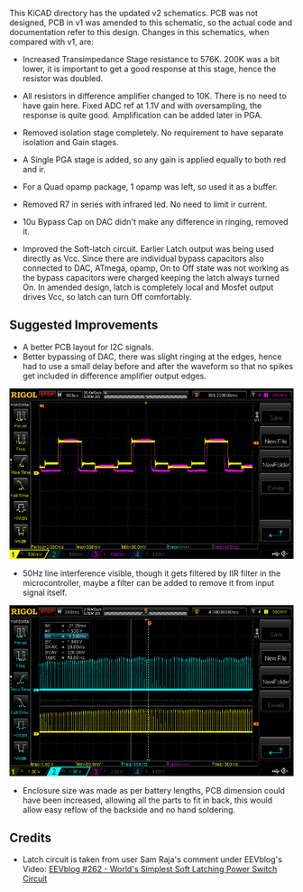 This KiCAD directory has the updated v2 schematics. PCB was not designed, PCB in v1 was amended to this schematic, so the actual code and documentation refer to this design. Changes in this schematics, when compared with v1, are:

* Increased Transimpedance Stage resistance to 576K. 200K was a bit lower, it is important to get a good response at this stage, hence the resistor was doubled.

* All resistors in difference amplifier changed to 10K. There is no need to have gain here. Fixed ADC ref at 1.1V and with oversampling, the response is quite good. Amplification can be added later in PGA.

* Removed isolation stage completely. No requirement to have separate isolation and Gain stages.

* A Single PGA stage is added, so any gain is applied equally to both red and ir.

* For a Quad opamp package, 1 opamp was left, so used it as a buffer.

* Removed R7 in series with infrared led. No need to limit ir current.

* 10u Bypass Cap on DAC didn't make any difference in ringing, removed it.

* Improved the Soft-latch circuit. Earlier Latch output was being used directly as Vcc. Since there are individual bypass capacitors also connected to DAC, ATmega, opamp, On to Off state was not working as the bypass capacitors were charged keeping the latch always turned On. In amended design, latch is completely local and Mosfet output drives Vcc, so latch can turn Off comfortably.

## Suggested Improvements
* A better PCB layout for I2C signals.
* Better bypassing of DAC, there was slight ringing at the edges, hence had to use a small delay before and after the waveform so that no spikes get included in difference amplifier output edges.

<p align="middle">
  <img src="/doc/common/circuit/ringing.png"/>
</p>

* 50Hz line interference visible, though it gets filtered by IIR filter in the microcontroller, maybe a filter can be added to remove it from input signal itself.

<p align="middle">
  <img src="/doc/common/circuit/50_hum.png"/>
</p>

* Enclosure size was made as per battery lengths, PCB dimension could have been increased, allowing all the parts to fit in back, this would allow easy reflow of the backside and no hand soldering.

## Credits

* Latch circuit is taken from user Sam Raja's comment under EEVblog's Video: [EEVblog #262 - World's Simplest Soft Latching Power Switch Circuit](https://youtu.be/Foc9R0dC2iI)
